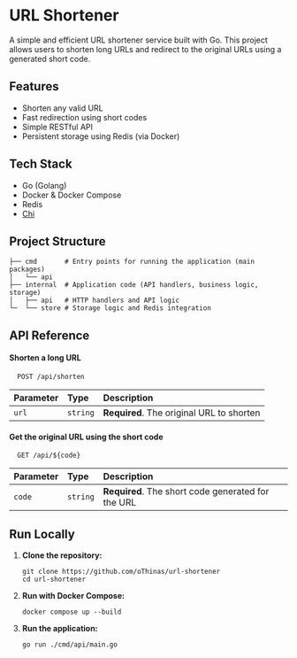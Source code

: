 
# URL Shortener

A simple and efficient URL shortener service built with Go. This project allows users to shorten long URLs and redirect to the original URLs using a generated short code.

## Features

- Shorten any valid URL
- Fast redirection using short codes
- Simple RESTful API
- Persistent storage using Redis (via Docker)

## Tech Stack

- Go (Golang)
- Docker & Docker Compose
- Redis
- [Chi](https://go-chi.io/#/)

## Project Structure

```plaintext
├── cmd       # Entry points for running the application (main packages)
│   └── api
├── internal  # Application code (API handlers, business logic, storage)
│   ├── api   # HTTP handlers and API logic
└─  └── store # Storage logic and Redis integration
```

## API Reference

#### Shorten a long URL

```http
  POST /api/shorten
```

| Parameter | Type     | Description                |
| :-------- | :------- | :------------------------- |
| `url` | `string` | **Required**. The original URL to shorten |

#### Get the original URL using the short code

```http
  GET /api/${code}
```

| Parameter | Type     | Description                |
| :-------- | :------- | :------------------------- |
| `code` | `string` | **Required**. The short code generated for the URL |

## Run Locally

1. **Clone the repository:**

   ```fish
   git clone https://github.com/oThinas/url-shortener
   cd url-shortener
   ```

2. **Run with Docker Compose:**

   ```fish
   docker compose up --build
   ```

3. **Run the application:**

   ```fish
   go run ./cmd/api/main.go
   ```
